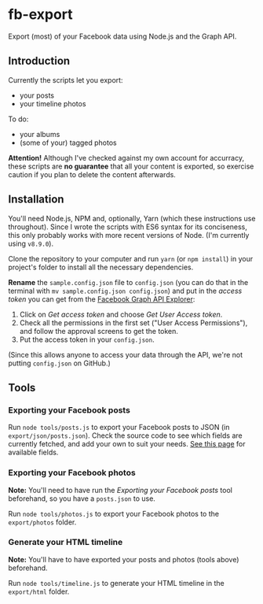 # fb-export

Export (most) of your Facebook data using Node.js and the Graph API.

## Introduction

Currently the scripts let you export:

* your posts
* your timeline photos

To do:

* your albums
* (some of your) tagged photos

__Attention!__ Although I've checked against my own account for accurracy, these scripts are __no guarantee__ that all your content is exported, so exercise caution if you plan to delete the content afterwards.

## Installation

You'll need Node.js, NPM and, optionally, Yarn (which these instructions use throughout). Since I wrote the scripts with ES6 syntax for its conciseness, this only probably works with more recent versions of Node. (I'm currently using `v8.9.0`).

Clone the repository to your computer and run `yarn` (or `npm install`) in your project's folder to install all the necessary dependencies.

__Rename__ the `sample.config.json` file to `config.json` (you can do that in the terminal with `mv sample.config.json config.json`) and put in the *access token* you can get from the [Facebook Graph API Explorer](https://developers.facebook.com/tools/explorer/):

1. Click on _Get access token_ and choose _Get User Access token_.
2. Check all the permissions in the first set ("User Access Permissions"), and follow the approval screens to get the token.
3. Put the access token in your `config.json`.

(Since this allows anyone to access your data through the API, we're not putting `config.json` on GitHub.)

## Tools

### Exporting your Facebook posts

Run `node tools/posts.js` to export your Facebook posts to JSON (in `export/json/posts.json`). Check the source code to see which fields are currently fetched, and add your own to suit your needs. [See this page](https://developers.facebook.com/docs/graph-api/reference/v2.11/post) for available fields.

### Exporting your Facebook photos

__Note:__ You'll need to have run the _Exporting your Facebook posts_ tool beforehand, so you have a `posts.json` to use.

Run `node tools/photos.js` to export your Facebook photos to the `export/photos` folder.

### Generate your HTML timeline

__Note:__ You'll have to have exported your posts and photos (tools above) beforehand.

Run `node tools/timeline.js` to generate your HTML timeline in the `export/html` folder.